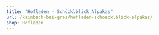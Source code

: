 ```yaml
---
title: "Hofladen - Schöcklblick Alpakas"
url: /kainbach-bei-graz/hofladen-schoecklblick-alpakas/
shop: Hofladen
---
```

